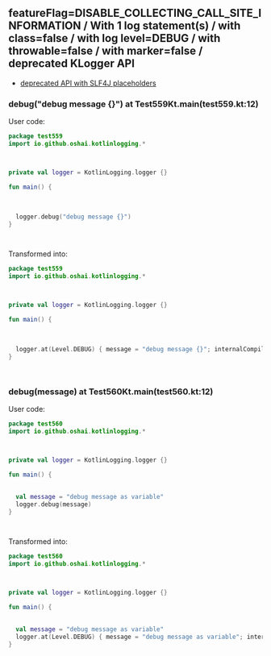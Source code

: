 ## featureFlag=DISABLE_COLLECTING_CALL_SITE_INFORMATION / With 1 log statement(s) / with class=false / with log level=DEBUG / with throwable=false / with marker=false / deprecated KLogger API

* [deprecated API with SLF4J placeholders](deprecated-slf4j-placeholders.md)

###  debug("debug message {}") at Test559Kt.main(test559.kt:12)

User code:
```kotlin
package test559
import io.github.oshai.kotlinlogging.*



private val logger = KotlinLogging.logger {}

fun main() {
  
  
  
  logger.debug("debug message {}")
}




```
  
Transformed into:
```kotlin
package test559
import io.github.oshai.kotlinlogging.*



private val logger = KotlinLogging.logger {}

fun main() {
  
  
  
  logger.at(Level.DEBUG) { message = "debug message {}"; internalCompilerData = KLoggingEventBuilder.InternalCompilerData(messageTemplate = "\"debug message {}\"")
}




```

###  debug(message) at Test560Kt.main(test560.kt:12)

User code:
```kotlin
package test560
import io.github.oshai.kotlinlogging.*



private val logger = KotlinLogging.logger {}

fun main() {
  
  
  val message = "debug message as variable"
  logger.debug(message)
}




```
  
Transformed into:
```kotlin
package test560
import io.github.oshai.kotlinlogging.*



private val logger = KotlinLogging.logger {}

fun main() {
  
  
  val message = "debug message as variable"
  logger.at(Level.DEBUG) { message = "debug message as variable"; internalCompilerData = KLoggingEventBuilder.InternalCompilerData(messageTemplate = "message")
}




```
